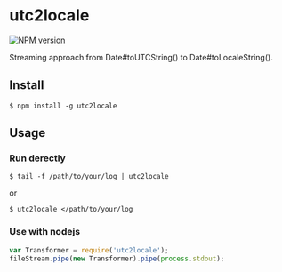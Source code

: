 # utc2locale

[![NPM version](https://badge.fury.io/js/utc2locale.png)](http://badge.fury.io/js/utc2locale)

Streaming approach from Date#toUTCString() to Date#toLocaleString().

## Install

```
$ npm install -g utc2locale
```

## Usage

### Run derectly

```
$ tail -f /path/to/your/log | utc2locale
```

or

```
$ utc2locale </path/to/your/log
```

### Use with nodejs

```js
var Transformer = require('utc2locale');
fileStream.pipe(new Transformer).pipe(process.stdout);
```
